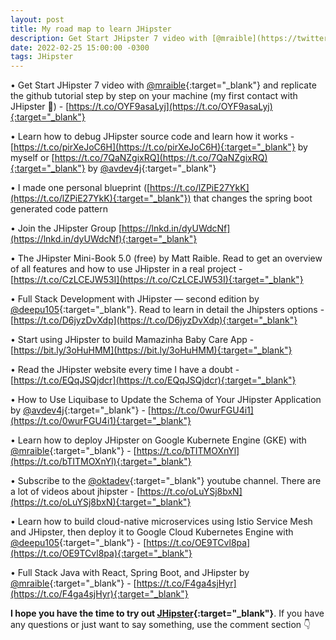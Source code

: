 ```yaml
---
layout: post
title: My road map to learn JHipster
description: Get Start JHipster 7 video with [@mraible](https://twitter.com/mraible?t=BK6_6Qf1CS0jFODjpxEjMg&s=09){:target="_blank"}  and replicate the github tutorial step by step on your machine (my first contact with JHipster 🤯) - [https://t.co/OYF9asaLyj](https://t.co/OYF9asaLyj){:target="_blank"} 
date: 2022-02-25 15:00:00 -0300
tags: JHipster
---
```


• Get Start JHipster 7 video with [@mraible](https://twitter.com/mraible?t=BK6_6Qf1CS0jFODjpxEjMg&s=09){:target="_blank"}  and replicate the github tutorial step by step on your machine (my first contact with JHipster 🤯) - [https://t.co/OYF9asaLyj](https://t.co/OYF9asaLyj){:target="_blank"} 

• Learn how to debug JHipster source code and learn how it works - [https://t.co/pirXeJoC6H](https://t.co/pirXeJoC6H){:target="_blank"} by myself or [https://t.co/7QaNZgixRQ](https://t.co/7QaNZgixRQ){:target="_blank"} by [@avdev4j](https://twitter.com/avdev4j?t=5f1PdVVFRzYQ3ViicdJwBg&s=09){:target="_blank"}

• I made one personal blueprint ([https://t.co/lZPiE27YkK](https://t.co/lZPiE27YkK){:target="_blank"}) that changes the spring boot generated code pattern

• Join the JHipster Group [https://lnkd.in/dyUWdcNf](https://lnkd.in/dyUWdcNf){:target="_blank"}

• The JHipster Mini-Book 5.0 (free) by Matt Raible. Read to get an overview of all features and how to use JHipster in a real project - [https://t.co/CzLCEJW53I](https://t.co/CzLCEJW53I){:target="_blank"}

• Full Stack Development with JHipster — second edition by [@deepu105](https://twitter.com/deepu105?t=ReyanpgBIYcE6FoKC4Z4KA&s=09){:target="_blank"}. Read to learn in detail the Jhipsters options - [https://t.co/D6jyzDvXdp](https://t.co/D6jyzDvXdp){:target="_blank"}

• Start using JHipster to build Mamazinha Baby Care App - [https://bit.ly/3oHuHMM](https://bit.ly/3oHuHMM){:target="_blank"}

• Read the JHipster website every time I have a doubt - [https://t.co/EQqJSQjdcr](https://t.co/EQqJSQjdcr){:target="_blank"}

• How to Use Liquibase to Update the Schema of Your JHipster Application by [@avdev4j](https://twitter.com/avdev4j?t=5f1PdVVFRzYQ3ViicdJwBg&s=09){:target="_blank"} - [https://t.co/0wurFGU4i1](https://t.co/0wurFGU4i1){:target="_blank"}

• Learn how to deploy JHipster on Google Kubernete Engine (GKE) with [@mraible](https://twitter.com/mraible?t=BK6_6Qf1CS0jFODjpxEjMg&s=09){:target="_blank"} - [https://t.co/bTITMOXnYl](https://t.co/bTITMOXnYl){:target="_blank"}

• Subscribe to the [@oktadev](https://twitter.com/oktadev?t=mx2sCKUOyxkEdxkVx3xiGQ&s=09){:target="_blank"} youtube channel. There are a lot of videos about jhipster - [https://t.co/oLuYSj8bxN](https://t.co/oLuYSj8bxN){:target="_blank"}

• Learn how to build cloud-native microservices using Istio Service Mesh and JHipster, then deploy it to Google Cloud Kubernetes Engine with [@deepu105](https://twitter.com/deepu105?t=ReyanpgBIYcE6FoKC4Z4KA&s=09){:target="_blank"} - [https://t.co/OE9TCvl8pa](https://t.co/OE9TCvl8pa){:target="_blank"}

• Full Stack Java with React, Spring Boot, and JHipster by [@mraible](https://twitter.com/mraible?t=BK6_6Qf1CS0jFODjpxEjMg&s=09){:target="_blank"} - [https://t.co/F4ga4sjHyr](https://t.co/F4ga4sjHyr){:target="_blank"}

**I hope you have the time to try out [JHipster](https://www.jhipster.tech/){:target="_blank"}**. If you have any questions or just want to say something, use the comment section 👇
